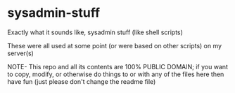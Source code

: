 # sysadmin-stuff
Exactly what it sounds like, sysadmin stuff (like shell scripts)

These were all used at some point (or were based on other scripts) on my server(s)

NOTE- This repo and all its contents are 100% PUBLIC DOMAIN; if you want to copy, modify, or otherwise do things to or with any of the files here then have fun (just please don't change the readme file)
